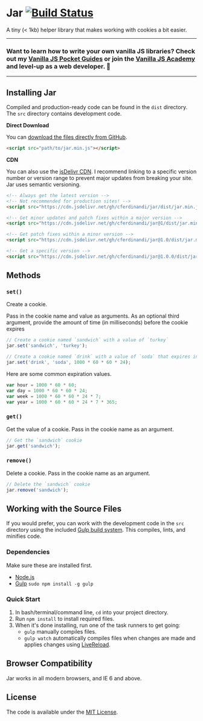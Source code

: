 # Jar [![Build Status](https://travis-ci.org/cferdinandi/jar.svg)](https://travis-ci.org/cferdinandi/jar)
A tiny (< 1kb) helper library that makes working with cookies a bit easier.

<hr>

### Want to learn how to write your own vanilla JS libraries? Check out my [Vanilla JS Pocket Guides](https://vanillajsguides.com/) or join the [Vanilla JS Academy](https://vanillajsacademy.com) and level-up as a web developer. 🚀

<hr>


## Installing Jar

Compiled and production-ready code can be found in the `dist` directory. The `src` directory contains development code.

**Direct Download**

You can [download the files directly from GitHub](https://github.com/cferdinandi/jar/archive/master.zip).

```html
<script src="path/to/jar.min.js"></script>
```

**CDN**

You can also use the [jsDelivr CDN](https://cdn.jsdelivr.net/gh/cferdinandi/jar/dist/). I recommend linking to a specific version number or version range to prevent major updates from breaking your site. Jar uses semantic versioning.

```html
<!-- Always get the latest version -->
<!-- Not recommended for production sites! -->
<script src="https://cdn.jsdelivr.net/gh/cferdinandi/jar/dist/jar.min.js"></script>

<!-- Get minor updates and patch fixes within a major version -->
<script src="https://cdn.jsdelivr.net/gh/cferdinandi/jar@1/dist/jar.min.js"></script>

<!-- Get patch fixes within a minor version -->
<script src="https://cdn.jsdelivr.net/gh/cferdinandi/jar@1.0/dist/jar.min.js"></script>

<!-- Get a specific version -->
<script src="https://cdn.jsdelivr.net/gh/cferdinandi/jar@1.0.0/dist/jar.min.js"></script>
```



## Methods

### `set()`

Create a cookie.

Pass in the cookie name and value as arguments. As an optional third argument, provide the amount of time (in milliseconds) before the cookie expires

```js
// Create a cookie named `sandwich` with a value of `turkey`
jar.set('sandwich', 'turkey');

// Create a cookie named `drink` with a value of `soda` that expires in a day
jar.set('drink', 'soda', 1000 * 60 * 60 * 24);
```

Here are some common expiration values.

```js
var hour = 1000 * 60 * 60;
var day = 1000 * 60 * 60 * 24;
var week = 1000 * 60 * 60 * 24 * 7;
var year = 1000 * 60 * 60 * 24 * 7 * 365;
```

### `get()`

Get the value of a cookie. Pass in the cookie name as an argument.

```js
// Get the `sandwich` cookie
jar.get('sandwich');
```

### `remove()`

Delete a cookie.  Pass in the cookie name as an argument.

```js
// Delete the `sandwich` cookie
jar.remove('sandwich');
```



## Working with the Source Files

If you would prefer, you can work with the development code in the `src` directory using the included [Gulp build system](http://gulpjs.com/). This compiles, lints, and minifies code.

### Dependencies
Make sure these are installed first.

* [Node.js](http://nodejs.org)
* [Gulp](http://gulpjs.com) `sudo npm install -g gulp`

### Quick Start

1. In bash/terminal/command line, `cd` into your project directory.
2. Run `npm install` to install required files.
3. When it's done installing, run one of the task runners to get going:
	* `gulp` manually compiles files.
	* `gulp watch` automatically compiles files when changes are made and applies changes using [LiveReload](http://livereload.com/).



## Browser Compatibility

Jar works in all modern browsers, and IE 6 and above.



## License

The code is available under the [MIT License](LICENSE.md).